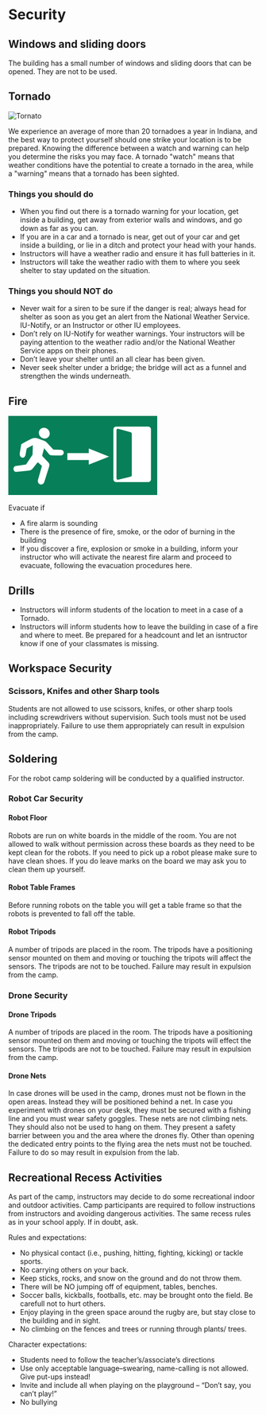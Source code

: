 # Security

## Windows and sliding doors

The building has a small number of windows and sliding doors that can be opened. They are not to be used.

## Tornado

![Tornato](https://upload.wikimedia.org/wikipedia/commons/thumb/d/d7/Funnel_near_Eads%2C_Colorado.jpg/600px-Funnel_near_Eads%2C_Colorado.jpg)

We experience an average of more than 20 tornadoes a year in Indiana, and the best way to protect yourself should one strike your location is to be prepared. Knowing the difference between a watch and warning can help you determine the risks you may face. A tornado "watch" means that weather conditions have the potential to create a tornado in the area, while a "warning" means that a tornado has been sighted.  

### Things you should do

* When you find out there is a tornado warning for your location, get inside a building, get away from exterior walls and windows, and go down as far as you can.
* If you are in a car and a tornado is near, get out of your car and get inside a building, or lie in a ditch and protect your head with your hands.
* Instructors will have a weather radio and ensure it has full batteries in it.
* Instructors will take the weather radio with them to where you seek shelter to stay updated on the situation.

### Things you should NOT do

* Never wait for a siren to be sure if the danger is real; always head for shelter as soon as you get an alert from the National Weather Service. IU-Notify, or an Instructor or other IU employees.
* Don’t rely on IU-Notify for weather warnings. Your instructors will be paying attention to the weather radio and/or the National Weather Service apps on their phones.  
* Don’t leave your shelter until an all clear has been given.
* Never seek shelter under a bridge; the bridge will act as a funnel and strengthen the winds underneath.

## Fire

![fire](images/exit.png)

Evacuate if

* A fire alarm is sounding
* There is the presence of fire, smoke, or the odor of burning in the building
* If you discover a fire, explosion or smoke in a building, inform your instructor who will activate the nearest fire alarm and proceed to evacuate, following the evacuation procedures here. 

## Drills

* Instructors will inform students of the location to meet in a case of a Tornado.
* Instructors will inform students how to leave the building in case of a fire and where to meet. Be prepared for a headcount and let an isntructor know if one of your classmates is missing.

## Workspace Security

### Scissors, Knifes and other Sharp tools

Students are not allowed to use scissors, knifes, or other sharp tools including screwdrivers without supervision. Such tools must not be used inappropriately. Failure to use them appropriately can result in expulsion from the camp.

## Soldering

For the robot camp soldering will be conducted by a qualified instructor. 

### Robot Car Security
#### Robot Floor

Robots are run on white boards in the middle of the room. You are not allowed to walk without permission across these boards as they need to be kept clean for the robots. If you need to pick up a robot please make sure to have clean shoes. If you do leave marks on the board we may ask you to clean them up yourself. 

#### Robot Table Frames

Before running robots on the table you will get a table frame so that the robots is prevented to fall off the table.  

#### Robot Tripods

A number of tripods are placed in the room. The tripods have a positioning sensor mounted on them and moving or touching the tripots will affect the sensors. The tripods are not to be touched. Failure may result in expulsion from the camp.

### Drone Security

#### Drone Tripods

A number of tripods are placed in the room. The tripods have a positioning sensor mounted on them and moving or touching the tripots will effect the sensors. The tripods are not to be touched. Failure may result in expulsion from the camp.

#### Drone Nets

In case drones will be used in the camp, drones must not be flown in the open areas. Instead they will be positioned behind a net. In case you experiment with drones on your desk, they must be secured with a fishing line and you must wear safety goggles. These nets are not climbing nets. They should also not be used to hang on them. They present a safety barrier between you and the area where the drones fly. Other than opening the dedicated entry points to the flying area the nets must not be touched. Failure to do so may result in expulsion from the lab.

## Recreational Recess Activities

As part of the camp, instructors may decide to do some recreational indoor and outdoor activities. Camp participants are required to follow instructions from instructors and avoiding dangerous activities. The same recess rules as in your school apply. If in doubt, ask.

Rules and expectations:

* No physical contact (i.e., pushing, hitting, fighting, kicking) or tackle sports.
* No carrying others on your back.
* Keep sticks, rocks, and snow on the ground and do not throw them.
* There will be NO jumping off of equipment, tables, benches.
* Soccer balls, kickballs, footballs, etc. may be brought onto the field. Be carefull not to hurt others.
* Enjoy playing in the green space around the rugby are, but stay close to the building and in sight.
* No climbing on the fences and trees or running through plants/ trees.

Character expectations:

* Students need to follow the teacher’s/associate’s directions 
* Use only acceptable language–swearing, name-calling is not allowed. Give put-ups instead!
* Invite and include all when playing on the playground – “Don’t say, you can’t play!”
* No bullying

